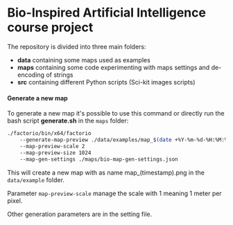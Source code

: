 # Bio-Inspired Artificial Intelligence course project

The repository is divided into three main folders:
* **data** containing some maps used as examples
* **maps** containing some code experimenting with maps settings and de-encoding of strings
* **src** containing different Python scripts (Sci-kit images scripts)


#### Generate a new map
To generate a new map it's possible to use this command or directly run the bash script 
**generate.sh** in the ``maps`` folder:

```bash
./factorio/bin/x64/factorio 
	--generate-map-preview ./data/examples/map_$(date +%Y-%m-%d-%H:%M:%S).png 
	--map-preview-scale 2 
	--map-preview-size 1024 
	--map-gen-settings ./maps/bio-map-gen-settings.json
```

This will create a new map with as name map_(timestamp).png in the ``data/example`` folder.

Parameter ``map-preview-scale`` manage the scale with 1 meaning 1 meter per pixel.

Other generation parameters are in the setting file. 
